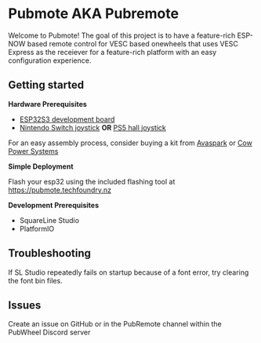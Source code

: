 # Pubmote AKA Pubremote

Welcome to Pubmote! The goal of this project is to have a feature-rich ESP-NOW based remote control for VESC based onewheels that uses VESC Express as the receiever for a feature-rich platform with an easy configuration experience.

## Getting started

**Hardware Prerequisites**
- [ESP32S3 development board](https://www.waveshare.com/esp32-s3-touch-lcd-1.28.htm)
- [Nintendo Switch joystick](https://vi.aliexpress.com/item/1005006746686389.html) **OR** [PS5 hall joystick](https://vi.aliexpress.com/item/1005005916919152.html)

For an easy assembly process, consider buying a kit from [Avaspark](https://avaspark.com/products/pubmote-dev-kit) or [Cow Power Systems](https://cowpowersystems.com)


**Simple Deployment**

Flash your esp32 using the included flashing tool at https://pubmote.techfoundry.nz

**Development Prerequisites**
- SquareLine Studio
- PlatformIO

## Troubleshooting
If SL Studio repeatedly fails on startup because of a font error, try clearing the font bin files.

## Issues

Create an issue on GitHub or in the PubRemote channel within the PubWheel Discord server
